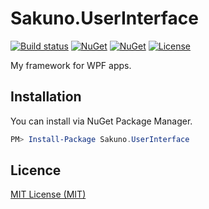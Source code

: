 # Sakuno.UserInterface

[![Build status](https://img.shields.io/appveyor/ci/KodamaSakuno/Sakuno-UserInterface/master.svg?style=flat-square)](https://ci.appveyor.com/project/KodamaSakuno/Sakuno-UserInterface)
[![NuGet](https://img.shields.io/nuget/v/Sakuno.UserInterface.svg)](https://www.nuget.org/packages/Sakuno.UserInterface)
[![NuGet](https://img.shields.io/nuget/dt/Sakuno.UserInterface.svg)](https://www.nuget.org/packages/Sakuno.UserInterface)
[![License](https://img.shields.io/github/license/KodamaSakuno/Sakuno.UserInterface.svg?style=flat-square)](./LICENSE.md)

My framework for WPF apps.

## Installation

You can install via NuGet Package Manager.

```powershell
PM> Install-Package Sakuno.UserInterface
```

## Licence

[MIT License (MIT)](./LICENSE.md)
